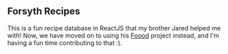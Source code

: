 ## Forsyth Recipes

This is a fun recipe database in ReactJS that my brother Jared helped me with! Now, we have moved on to using his [Foood](https://github.com/jaredly/local-first/tree/master/examples/foood) project instead, and I'm having a fun time contributing to that :).
